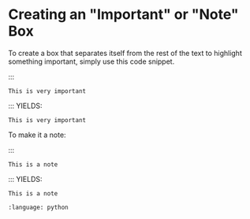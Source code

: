 # Creating an "Important" or "Note" Box

To create a box that separates itself from the rest of the text to highlight something important, simply use this code snippet.

:::
```{important}
This is very important
```
:::
YIELDS:
```{important}
This is very important
```

To make it a note:

:::
```{note}
This is a note
```
:::
YIELDS:
```{note}
This is a note
```


```{literalinclude} embed_this.py
:language: python
```
